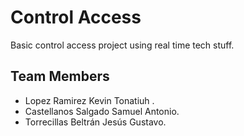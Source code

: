 # Control Access

Basic control access project using real time tech stuff.

## Team Members

- Lopez Ramirez Kevin Tonatiuh .
- Castellanos Salgado Samuel Antonio.
- Torrecillas Beltrán Jesús Gustavo.
